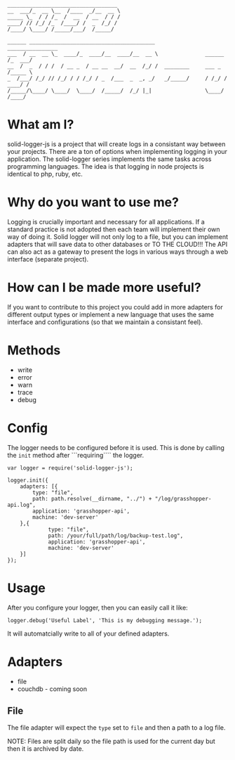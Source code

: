     ___________________________________
    __  ___/_  __ \__  /____  _/__  __ \
    _____ \_  / / /_  /  __  / __  / / /
    ____/ // /_/ /_  /____/ /  _  /_/ /
    /____/ \____/ /_____/___/  /_____/

    ______ ________________________________________                ________________
    ___  / __  __ \_  ____/_  ____/__  ____/__  __ \               ______  /_  ___/
    __  /  _  / / /  / __ _  / __ __  __/  __  /_/ /  ________     ___ _  /_____ \
    _  /___/ /_/ // /_/ / / /_/ / _  /___  _  _, _/   _/_____/     / /_/ / ____/ /
    /_____/\____/ \____/  \____/  /_____/  /_/ |_|                 \____/  /____/


# What am I?

solid-logger-js is a project that will create logs in a consistant way between your projects. There are a ton of options
when implementing logging in your application. The solid-logger series implements the same tasks across programming
languages. The idea is that logging in node projects is identical to php, ruby, etc.

# Why do you want to use me?

Logging is crucially important and necessary for all applications. If a standard practice is not adopted then each
 team will implement their own way of doing it. Solid logger will not only log to a file, but you can implement
 adapters that will save data to other databases or TO THE CLOUD!!! The API can also act as a gateway to
 present the logs in various ways through a web interface (separate project).


# How can I be made more useful?

If you want to contribute to this project you could add in more adapters for different output types or implement a new
language that uses the same interface and configurations (so that we maintain a consistant feel).

# Methods

* write
* error
* warn
* trace
* debug



# Config

The logger needs to be configured before it is used. This is done by calling the ```init``` method after ```requiring````
the logger.

    var logger = require('solid-logger-js');

    logger.init({
        adapters: [{
            type: "file",
            path: path.resolve(__dirname, "../") + "/log/grasshopper-api.log",
            application: 'grasshopper-api',
            machine: 'dev-server'
        },{
                 type: "file",
                 path: /your/full/path/log/backup-test.log",
                 application: 'grasshopper-api',
                 machine: 'dev-server'
        }]
    });


# Usage

After you configure your logger, then you can easily call it like:

    logger.debug('Useful Label', 'This is my debugging message.');

It will automatcially write to all of your defined adapters.


# Adapters

* file
* couchdb - coming soon

## File

The file adapter will expect the ```type``` set to ```file``` and then a path to a log file.

NOTE: Files are split daily so the file path is used for the current day but then it is archived by date.


